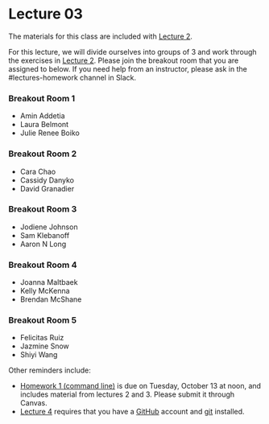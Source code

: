 # Lecture 03

The materials for this class are included with [Lecture 2](../lecture02).

For this lecture, we will divide ourselves into groups of 3 and work through the exercises in [Lecture 2](../lecture02). Please join the breakout room that you are assigned to below. If you need help from an instructor, please ask in the #lectures-homework channel in Slack.

### Breakout Room 1
- Amin Addetia
- Laura Belmont
- Julie Renee Boiko

### Breakout Room 2
- Cara Chao
- Cassidy Danyko
- David Granadier

### Breakout Room 3
- Jodiene Johnson
- Sam Klebanoff
- Aaron N Long

### Breakout Room 4
- Joanna Maltbaek
- Kelly McKenna
- Brendan McShane

### Breakout Room 5
- Felicitas Ruiz
- Jazmine Snow
- Shiyi Wang


Other reminders include:

- [Homework 1 (command line)](../../homeworks/homework01) is due on Tuesday, October 13 at noon, and includes material from lectures 2 and 3. Please submit it through Canvas.
- [Lecture 4](../lecture04) requires that you have a [GitHub](https://github.com/) account and [git](https://github.com/fredhutchio/tfcb_2020/tree/master/software#git) installed.
